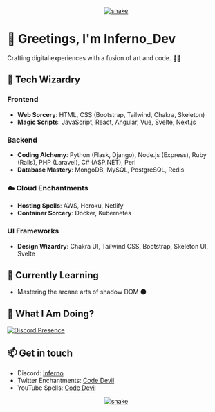 <div align="center">
  <a href="https://github.com/DevInferno">
    <img src="https://github.com/Inferno-Dev-69/Inferno-Dev-69/blob/main/grid-snake.svg" alt="snake" />
  </a>
</div>

# 👋 Greetings, I'm Inferno_Dev

Crafting digital experiences with a fusion of art and code. 🚀✨

## 🎨 Tech Wizardry

### Frontend

- **Web Sorcery**: HTML, CSS (Bootstrap, Tailwind, Chakra, Skeleton)
- **Magic Scripts**: JavaScript, React, Angular, Vue, Svelte, Next.js

### Backend

- **Coding Alchemy**: Python (Flask, Django), Node.js (Express), Ruby (Rails), PHP (Laravel), C# (ASP.NET), Perl
- **Database Mastery**: MongoDB, MySQL, PostgreSQL, Redis

### ☁️ Cloud Enchantments

- **Hosting Spells**: AWS, Heroku, Netlify
- **Container Sorcery**: Docker, Kubernetes

### UI Frameworks

- **Design Wizardry**: Chakra UI, Tailwind CSS, Bootstrap, Skeleton UI, Svelte

## 🌱 Currently Learning

- Mastering the arcane arts of shadow DOM 🌑

## 🚀 What I Am Doing?

[![Discord Presence](https://lanyard.cnrad.dev/api/1152852720148029462)](https://discord.com/users/1199986460284170240)

## 📫 Get in touch

- Discord: [Inferno](https://discord.com/users/1152852720148029462)
- Twitter Enchantments: [Code Devil](https://twitter.com/CodeDevil69)
- YouTube Spells: [Code Devil](https://www.youtube.com/channel/UC5Mjeqbdwdc2TM4vLYP2EyA)

<div align="center">
  <a href="https://github.com/DevInferno">
    <img src="https://github.com/Inferno-Dev-69/Inferno-Dev-69/blob/main/grid-snake.svg" alt="snake" />
  </a>
</div>
